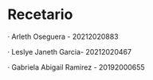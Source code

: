 # Recetario
· Arleth Oseguera - 20212020883

· Leslye Janeth Garcia- 20212020467

· Gabriela Abigail Ramirez - 20192000655

